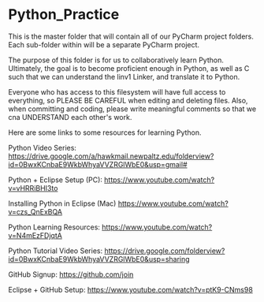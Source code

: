 # Python_Practice

This is the master folder that will contain all of our PyCharm project folders.
Each sub-folder within will be a separate PyCharm project.

The purpose of this folder is for us to collaboratively learn Python. Ultimately, the goal
is to become proficient enough in Python, as well as C such that we can understand the
linv1 Linker, and translate it to Python.

Everyone who has access to this filesystem will have full access to everything, so PLEASE BE
CAREFUL when editing and deleting files. Also, when committing and coding, please write
meaningful comments so that we cna UNDERSTAND each other's work.

Here are some links to some resources for learning Python.

Python Video Series:
https://drive.google.com/a/hawkmail.newpaltz.edu/folderview?id=0BwxKCnbaE9WkbWhyaVVZRGlWbE0&usp=gmail#

Python + Eclipse Setup (PC):
https://www.youtube.com/watch?v=vHRRiBHI3to

Installing Python in Eclipse (Mac)
https://www.youtube.com/watch?v=czs_QnExBQA

Python Learning Resources:
https://www.youtube.com/watch?v=N4mEzFDjqtA

Python Tutorial Video Series:
https://drive.google.com/folderview?id=0BwxKCnbaE9WkbWhyaVVZRGlWbE0&usp=sharing

GitHub Signup:
https://github.com/join

Eclipse + GitHub Setup:
https://www.youtube.com/watch?v=ptK9-CNms98